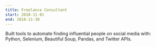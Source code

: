 ```yaml
---
title: Freelance Consultant
start: 2018-11-01
end: 2018-11-30
---
```


Built tools to automate finding influential people on social media with:
Python, Selenium, Beautiful Soup, Pandas, and Twitter APIs.
